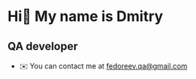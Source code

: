 Hi👋 My name is Dmitry
==============================================================================================================================

QA developer
-------------------------------

* ✉️  You can contact me at [fedoreev.qa@gmail.com](mailto:fedoreev.qa@gmail.com)
